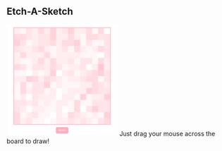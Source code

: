 ## Etch-A-Sketch
<img src="sample.png" alt="drawing" width="50%"/>
Just drag your mouse across the board to draw!
